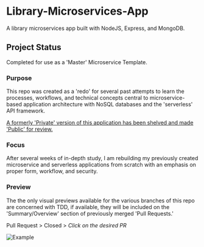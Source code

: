 # Library-Microservices-App
 
 A library microservices app built with NodeJS, Express, and MongoDB. 
 
## Project Status
Completed for use as a 'Master' Microservice Template. 

### Purpose
This repo was created as a 'redo' for several past attempts to learn the processes, workflows, and technical concepts central to microservice-based application architecture with NoSQL databases and the 'serverless' API framework. 

[A formerly 'Private' version of this application has been shelved and made 'Public' for review. ](https://github.com/iTrauco/node-mongodb-microservice-app)

### Focus
After several weeks of in-depth study, I am rebuilding my previously created microservice and serverless applications from scratch with an emphasis on proper form, workflow, and security.

### Preview
The the only visual previews available for the various branches of this repo are concerned with TDD, if available, they will be included on the 'Summary/Overview' section of previously merged 'Pull Requests.'

Pull Request > Closed > *Click on the desired PR*

![Example](https://github.com/iTrauco/library-microservices-app/blob/master/Resources/preview.gif)
